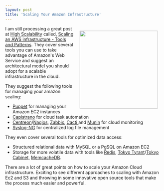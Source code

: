 ```yaml
---
layout: post
title: 'Scaling Your Amazon Infrastructure'
---
```

<img style="padding: 15px;" title="Amazon Web Services" src="http://kinlane-productions.s3.amazonaws.com/AWS_LOGO_CMYK.jpg" alt="" width="250" align="right" />I am still processing a great post at <a href="http://highscalability.com/">High Scalability</a> called, <a href="http://highscalability.com/blog/2010/8/16/scaling-an-aws-infrastructure-tools-and-patterns.html" target="_blank">Scaling an AWS infrastructure - Tools and Patterns</a>. They cover several tools you can use to take advantage of Amazon's Web Service and suggest an architectural model you should adopt for a scalable infrastructure in the cloud.<p></p>
They suggest the following tools for managing your amazon scaling:
<ul class="mainlist">
	<li><a href="http://www.puppetlabs.com/" target="_blank">Puppet</a> for managing your Amazon EC2 instances</li>
	<li><a href="http://www.capify.org/index.php/Capistrano" target="_blank">Capistrano</a> for cloud task automation</li>
	<li><a title="Site de Centreon" href="http://www.centreon.com/">Centreon</a>/<a title="Site de Nagios" href="http://www.nagios.org/">Nagios</a>, <a title="Site de Zabbix" href="http://www.zabbix.com/">Zabbix</a>, <a title="Site de Cacti" href="http://www.cacti.net/">Cacti </a>and <a title="Site de  Munin" href="http://munin.projects.linpro.no/">Munin</a> for cloud monitoring</li>
	<li><a title="Site de Syslog-NG" href="http://www.balabit.com/network-security/syslog-ng/">Syslog-NG</a> for centralized log file management</li>
</ul>
They even cover several tools for optimized data access:
<ul class="mainlist">
	<li>Structured relational data with MySQL or a PgSQL on Amazon EC2</li>
	<li>Storage for more volatile data with tools like <a title="Site de Redis" href="http://code.google.com/p/redis/">Redis</a>, <a title="Site de  Tokyo Tyrant" href="http://1978th.net/tokyotyrant/">Tokyo Tyrant</a>/<a title="Site de Tokyo Cabinet" href="http://1978th.net/tokyocabinet/">Tokyo Cabinet</a>, <a title="Site de MemcacheDB" href="http://memcachedb.org/">MemcacheDB</a>.</li>
</ul>
There are a lot of great points on how to scale your Amazon Cloud infrastructure. Exciting to see different approaches to scaling with Amazon Ec2 and S3 and throwing in some innovative open source tools that make the process much easier and powerful.